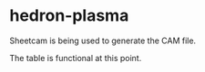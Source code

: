 # hedron-plasma

Sheetcam is being used to generate the CAM file.

The table is functional at this point.

